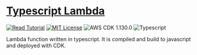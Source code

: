 # [Typescript Lambda](https://apoorv.blog/typescript-lambda-cdk/)

[![Read Tutorial](https://badgen.now.sh/badge/Read/Tutorial/purple)](https://apoorv.blog/typescript-lambda-cdk/)
[![MIT License](https://badgen.now.sh/badge/License/MIT/blue)](https://github.com/apoorvmote/cdk-examples/blob/master/License.md)
![AWS CDK 1.130.0](https://badgen.net/badge/aws-cdk/1.130.0/yellow)
![Typescript](https://badgen.net/badge/icon/typescript?icon=typescript&label)

Lambda function written in typescript. It is compiled and build to javascript and deployed with CDK. 